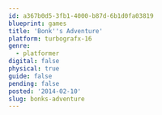 ```yaml
---
id: a367b0d5-3fb1-4000-b87d-6b1d0fa03819
blueprint: games
title: 'Bonk''s Adventure'
platform: turbografx-16
genre:
  - platformer
digital: false
physical: true
guide: false
pending: false
posted: '2014-02-10'
slug: bonks-adventure
---
```

